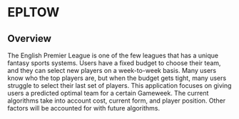 # EPLTOW

## Overview
The English Premier League is one of the few leagues that has a unique fantasy sports systems. Users have a fixed budget to choose their team, and they can select new players on a week-to-week basis. Many users know who the top players are, but when the budget gets tight, many users struggle to select their last set of players. This application focuses on giving users a predicted optimal team for a certain Gameweek. The current algorithms take into account cost, current form, and player position. Other factors will be accounted for with future algorithms.
